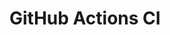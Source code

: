 # GitHub Actions CI














































































































































































































































































































































































































































































































































































































































































































































































































































































































































































































































































































































































































































































































































































































































































































































































































































































































































































































































































































































































































































































































































































































































































































































































































































































































































































































































































































































































































































































































































































































































































































































































































































































































































































































































































































































































































































































































































